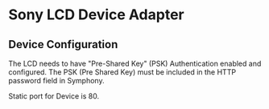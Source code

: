 
# Sony LCD Device Adapter

## Device Configuration
The LCD needs to have "Pre-Shared Key" (PSK) Authentication enabled and configured. The PSK (Pre Shared Key) must be included in the HTTP password field in Symphony.

Static port for Device is 80.